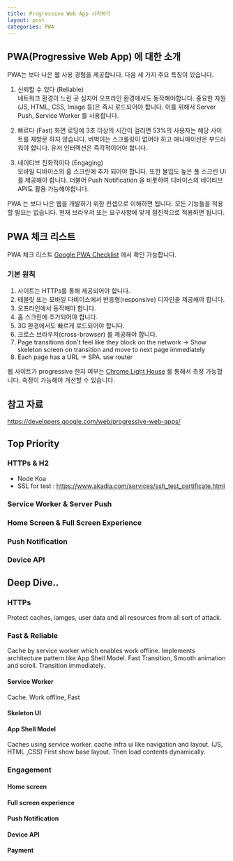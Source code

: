 ```yaml
---
title: Progressive Web App 시작하기
layout: post
categories: PWA
---
```


## PWA(Progressive Web App) 에 대한 소개
PWA는 보다 나은 웹 사용 경험을 제공합니다. 다음 세 가지 주요 특징이 있습니다.

1. 신뢰할 수 있다 (Reliable)  
네트워크 환경이 느린 곳 심지어 오프라인 환경에서도 동작해야합니다. 중요한 자원(JS, HTML, CSS, Image 등)은 즉시 로드되어야 합니다. 이를 위해서 Server Push, Service Worker 를 사용합니다.

2. 빠르다 (Fast)
화면 로딩에 3초 이상의 시간이 걸리면 53%의 사용자는 해당 사이트를 재방문 하지 않습니다. 버벅이는 스크롤링이 없어야 하고 애니매이션은 부드러워야 합니다. 유저 인터렉션은 즉각적이어야 합니다.

3. 네이티브 친화적이다 (Engaging)  
모바일 디바이스의 홈 스크린에 추가 되어야 합니다. 또한 몰입도 높은 풀 스크린 UI를 제공해야 합니다. 더불어 Push Notification 을 비롯하여 디바이스의 네이티브 API도 활용 가능해야합니다.

PWA 는 보다 나은 웹을 개발하기 위한 컨셉으로 이해하면 됩니다. 모든 기능들을 적용할 필요는 없습니다. 현재 브라우저 또는 요구사항에 맞게 점진적으로 적용하면 됩니다.

## PWA 체크 리스트

PWA 체크 리스트 [Google PWA Checklist](https://developers.google.com/web/progressive-web-apps/checklist) 에서 확인 가능합니다.



### 기본 원칙
1. 사이트는 HTTPs를 통해 제공되어야 합니다.
2. 테블릿 또는 모바일 다비이스에서 반응형(responsive) 디자인을 제공해야 합니다.  
3. 오프라인에서 동작해야 합니다.
4. 홈 스크린에 추가되어야 합니다.
5. 3G 환경에서도 빠르게 로드되어야 합니다.
6. 크로스 브라우저(cross-browser) 를 제공해야 합니다.
7. Page transitions don't feel like they block on the network
  -> Show skeleton screen on transition and move to next page immediately
8. Each page has a URL
  -> SPA. use router

웹 사이트가 progressive 한지 여부는 [Chrome Light House](https://developers.google.com/web/tools/lighthouse/) 를 통해서 측정 가능합니다. 측정이 가능해야 개선할 수 있습니다.

## 참고 자료
https://developers.google.com/web/progressive-web-apps/

## Top Priority
### HTTPs & H2
  - Node Koa
  - SSL for test : https://www.akadia.com/services/ssh_test_certificate.html
### Service Worker & Server Push
### Home Screen & Full Screen Experience
### Push Notification
### Device API

## Deep Dive..  
### HTTPs
Protect caches, iamges, user data and all resources from all sort of attack.
### Fast & Reliable
Cache by service worker which enables work offline. Implements architecture pattern like App Shell Model.
Fast Transition, Smooth animation and scroll. Transition immediately.
#### Service Worker
Cache. Work offline, Fast
#### Skeleton UI
#### App Shell Model
Caches using service worker. cache infra ui like navigation and layout. (JS, HTML ,CSS)
First show base layout. Then load contents dynamically.
### Engagement
#### Home screen
#### Full screen experience
#### Push Notification
#### Device API
#### Payment

